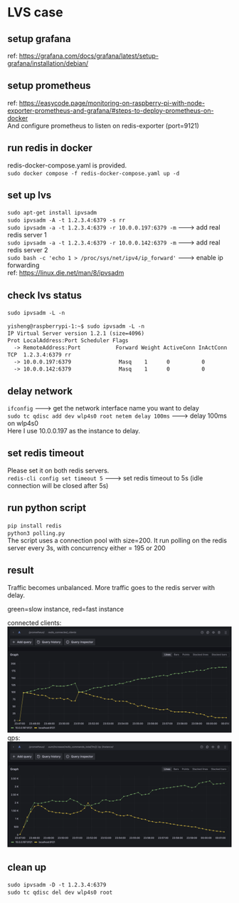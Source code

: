 # LVS case
## setup grafana
ref: https://grafana.com/docs/grafana/latest/setup-grafana/installation/debian/   

## setup prometheus
ref: https://easycode.page/monitoring-on-raspberry-pi-with-node-exporter-prometheus-and-grafana/#steps-to-deploy-prometheus-on-docker  
And configure prometheus to listen on redis-exporter (port=9121)  

## run redis in docker
redis-docker-compose.yaml is provided.  
`sudo docker compose -f redis-docker-compose.yaml up -d`  

## set up lvs
`sudo apt-get install ipvsadm`  
`sudo ipvsadm -A -t 1.2.3.4:6379 -s rr`  
`sudo ipvsadm -a -t 1.2.3.4:6379 -r 10.0.0.197:6379 -m` ---> add real redis server 1  
`sudo ipvsadm -a -t 1.2.3.4:6379 -r 10.0.0.142:6379 -m` ---> add real redis server 2  
`sudo bash -c 'echo 1 > /proc/sys/net/ipv4/ip_forward'` ---> enable ip forwarding  
ref: https://linux.die.net/man/8/ipvsadm   

## check lvs status
`sudo ipvsadm -L -n`
```
yisheng@raspberrypi-1:~$ sudo ipvsadm -L -n
IP Virtual Server version 1.2.1 (size=4096)
Prot LocalAddress:Port Scheduler Flags
  -> RemoteAddress:Port           Forward Weight ActiveConn InActConn
TCP  1.2.3.4:6379 rr
  -> 10.0.0.197:6379               Masq    1      0          0
  -> 10.0.0.142:6379               Masq    1      0          0
```

## delay network
`ifconfig` ---> get the network interface name you want to delay  
`sudo tc qdisc add dev wlp4s0 root netem delay 100ms` ---> delay 100ms on wlp4s0  
Here I use 10.0.0.197 as the instance to delay.

## set redis timeout
Please set it on both redis servers.  
`redis-cli config set timeout 5` ---> set redis timeout to 5s (idle connection will be closed after 5s)

## run python script
`pip install redis`  
`python3 polling.py`  
The script uses a connection pool with size=200.
It run polling on the redis server every 3s, with concurrency either = 195 or 200

## result
Traffic becomes unbalanced. More traffic goes to the redis server with delay.  

green=slow instance, red=fast instance   

connected clients:  
![image](./results/connected_clients.png)  
qps:  
![image](./results/qps.png)

## clean up
`sudo ipvsadm -D -t 1.2.3.4:6379`  
`sudo tc qdisc del dev wlp4s0 root`  